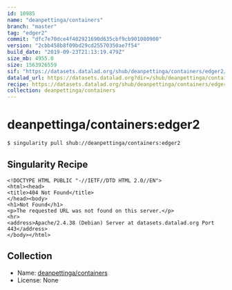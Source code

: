 ```yaml
---
id: 10985
name: "deanpettinga/containers"
branch: "master"
tag: "edger2"
commit: "dfc7e70dce4f402921690d635cbf9cb901080900"
version: "2cbb458b8f09bd29cd25570350ae7f54"
build_date: "2019-09-23T21:13:19.479Z"
size_mb: 4955.0
size: 1563926559
sif: "https://datasets.datalad.org/shub/deanpettinga/containers/edger2/2019-09-23-dfc7e70d-2cbb458b/2cbb458b8f09bd29cd25570350ae7f54.sif"
datalad_url: https://datasets.datalad.org?dir=/shub/deanpettinga/containers/edger2/2019-09-23-dfc7e70d-2cbb458b/
recipe: https://datasets.datalad.org/shub/deanpettinga/containers/edger2/2019-09-23-dfc7e70d-2cbb458b/Singularity
collection: deanpettinga/containers
---
```


# deanpettinga/containers:edger2

```bash
$ singularity pull shub://deanpettinga/containers:edger2
```

## Singularity Recipe

```singularity
<!DOCTYPE HTML PUBLIC "-//IETF//DTD HTML 2.0//EN">
<html><head>
<title>404 Not Found</title>
</head><body>
<h1>Not Found</h1>
<p>The requested URL was not found on this server.</p>
<hr>
<address>Apache/2.4.38 (Debian) Server at datasets.datalad.org Port 443</address>
</body></html>
```

## Collection

 - Name: [deanpettinga/containers](https://github.com/deanpettinga/containers)
 - License: None

